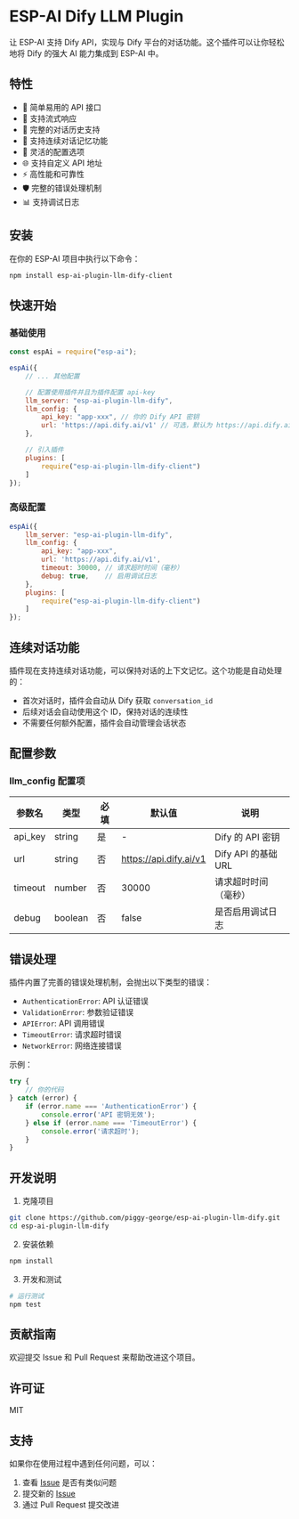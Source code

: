 # ESP-AI Dify LLM Plugin

让 ESP-AI 支持 Dify API，实现与 Dify 平台的对话功能。这个插件可以让你轻松地将 Dify 的强大 AI 能力集成到 ESP-AI 中。

## 特性

- 🚀 简单易用的 API 接口
- 💬 支持流式响应
- 📝 完整的对话历史支持
- 🧠 支持连续对话记忆功能
- 🔧 灵活的配置选项
- 🌐 支持自定义 API 地址
- ⚡ 高性能和可靠性
- 🛡️ 完整的错误处理机制
- 📊 支持调试日志

## 安装

在你的 ESP-AI 项目中执行以下命令：

```bash
npm install esp-ai-plugin-llm-dify-client
```

## 快速开始

### 基础使用

```javascript
const espAi = require("esp-ai");

espAi({
    // ... 其他配置

    // 配置使用插件并且为插件配置 api-key
    llm_server: "esp-ai-plugin-llm-dify",
    llm_config: {
        api_key: "app-xxx", // 你的 Dify API 密钥
        url: 'https://api.dify.ai/v1' // 可选，默认为 https://api.dify.ai/v1
    },

    // 引入插件
    plugins: [
        require("esp-ai-plugin-llm-dify-client")
    ]
});
```

### 高级配置

```javascript
espAi({
    llm_server: "esp-ai-plugin-llm-dify",
    llm_config: {
        api_key: "app-xxx",
        url: 'https://api.dify.ai/v1',
        timeout: 30000, // 请求超时时间（毫秒）
        debug: true,    // 启用调试日志
    },
    plugins: [
        require("esp-ai-plugin-llm-dify-client")
    ]
});
```

## 连续对话功能

插件现在支持连续对话功能，可以保持对话的上下文记忆。这个功能是自动处理的：

- 首次对话时，插件会自动从 Dify 获取 `conversation_id`
- 后续对话会自动使用这个 ID，保持对话的连续性
- 不需要任何额外配置，插件会自动管理会话状态

## 配置参数

### llm_config 配置项

| 参数名 | 类型 | 必填 | 默认值 | 说明 |
|--------|------|------|--------|------|
| api_key | string | 是 | - | Dify 的 API 密钥 |
| url | string | 否 | https://api.dify.ai/v1 | Dify API 的基础 URL |
| timeout | number | 否 | 30000 | 请求超时时间（毫秒） |
| debug | boolean | 否 | false | 是否启用调试日志 |

## 错误处理

插件内置了完善的错误处理机制，会抛出以下类型的错误：

- `AuthenticationError`: API 认证错误
- `ValidationError`: 参数验证错误
- `APIError`: API 调用错误
- `TimeoutError`: 请求超时错误
- `NetworkError`: 网络连接错误

示例：

```javascript
try {
    // 你的代码
} catch (error) {
    if (error.name === 'AuthenticationError') {
        console.error('API 密钥无效');
    } else if (error.name === 'TimeoutError') {
        console.error('请求超时');
    }
}
```

## 开发说明

1. 克隆项目
```bash
git clone https://github.com/piggy-george/esp-ai-plugin-llm-dify.git
cd esp-ai-plugin-llm-dify
```

2. 安装依赖
```bash
npm install
```

3. 开发和测试
```bash
# 运行测试
npm test
```

## 贡献指南

欢迎提交 Issue 和 Pull Request 来帮助改进这个项目。

## 许可证

MIT

## 支持

如果你在使用过程中遇到任何问题，可以：

1. 查看 [Issue](https://github.com/piggy-george/esp-ai-plugin-llm-dify/issues) 是否有类似问题
2. 提交新的 [Issue](https://github.com/piggy-george/esp-ai-plugin-llm-dify/issues/new)
3. 通过 Pull Request 提交改进
